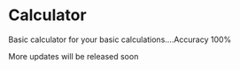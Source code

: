 # Calculator
Basic calculator for your basic calculations....Accuracy 100%

More updates will be released soon 

